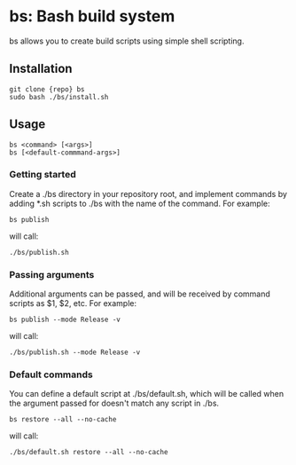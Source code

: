 # bs: Bash build system

bs allows you to create build scripts using simple shell scripting.

## Installation

```
git clone {repo} bs
sudo bash ./bs/install.sh
```

## Usage

```
bs <command> [<args>]
bs [<default-commmand-args>]
```

### Getting started

Create a ./bs directory in your repository root, and implement commands by adding *.sh scripts to ./bs with the name of the command. For example:

```
bs publish
```

will call:

```
./bs/publish.sh
```

### Passing arguments

Additional arguments can be passed, and will be received by command scripts as $1, $2, etc. For example:

```
bs publish --mode Release -v
```

will call:

```
./bs/publish.sh --mode Release -v
```

### Default commands

You can define a default script at ./bs/default.sh, which will be called when the argument passed for <command> doesn't match any script in ./bs.

```
bs restore --all --no-cache
```

will call:

```
./bs/default.sh restore --all --no-cache
```
